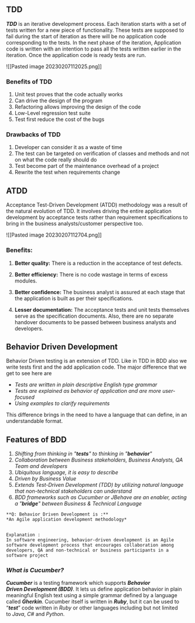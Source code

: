 ## TDD

_**TDD**_ is an iterative development process. Each iteration starts with a set of tests written for a new piece of functionality. These tests are supposed to fail during the start of iteration as there will be no application code corresponding to the tests. In the next phase of the iteration, Application code is written with an intention to pass all the tests written earlier in the iteration. Once the application code is ready tests are run.

![[Pasted image 20230207112025.png]]


### Benefits of TDD

1.  Unit test proves that the code actually works
2.  Can drive the design of the program
3.  Refactoring allows improving the design of the code
4.  Low-Level regression test suite
5.  Test first reduce the cost of the bugs

### Drawbacks of TDD

1.  Developer can consider it as a waste of time
2.  The test can be targeted on verification of classes and methods and not on what the code really should do
3.  Test become part of the maintenance overhead of a project
4.  Rewrite the test when requirements change


## ATDD
Acceptance Test-Driven Development (ATDD) methodology was a result of the natural evolution of TDD. It involves driving the entire application development by acceptance tests rather than requirement specifications to bring in the business analysts/customer perspective too.

![[Pasted image 20230207112704.png]]

### Benefits:

1.  **Better quality:** There is a reduction in the acceptance of test defects.
    
2.  **Better efficiency:** There is no code wastage in terms of excess modules.
    
3.  **Better confidence:** The business analyst is assured at each stage that the application is built as per their specifications.
    
4.  **Lesser documentation:** The acceptance tests and unit tests themselves serve as the specification documents. Also, there are no separate handover documents to be passed between business analysts and developers.

## Behavior Driven Development

Behavior Driven testing is an extension of TDD. Like in TDD in BDD also we write tests first and the add application code. The major difference that we get to see here are

-   _Tests are written in plain descriptive English type grammar_
-   _Tests are explained as behavior of application and are more user-focused_
-   _Using examples to clarify requirements_

This difference brings in the need to have a language that can define, in an understandable format.

## Features of BDD

1.  _Shifting from thinking in "**tests**" to thinking in "**behavior**"_
2.  _Collaboration between Business stakeholders, Business Analysts, QA Team and developers_
3.  _Ubiquitous language, it is easy to describe_
4.  _Driven by Business Value_
5.  _Extends Test-Driven Development (TDD) by utilizing natural language that non-technical stakeholders can understand_
6.  _BDD frameworks such as Cucumber or JBehave are an enabler, acting a "**bridge**" between Business & Technical Language_



```ad-question
**Q: Behavior Driven Development is :**
*An Agile application development methodology* 


Explanation :
In software engineering, behavior-driven development is an Agile software development process that encourages collaboration among developers, QA and non-technical or business participants in a software project
```


### _**What is Cucumber?**_

_**Cucumber**_ is a testing framework which supports _**Behavior Driven Development (BDD)**_. It lets us define application behavior in plain meaningful English text using a simple grammar defined by a language called _**Gherkin**_. Cucumber itself is written in _**Ruby**_, but it can be used to “_**test**_” code written in _Ruby_ or other languages including but not limited to _Java_, _C#_ and _Python_.

